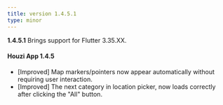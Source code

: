 ```yaml
---
title: version 1.4.5.1
type: minor
---
```


**1.4.5.1** Brings support for Flutter 3.35.XX.

#### Houzi App 1.4.5

- [Improved] Map markers/pointers now appear automatically without requiring user interaction.
- [Improved] The next category in location picker, now loads correctly after clicking the "All" button.